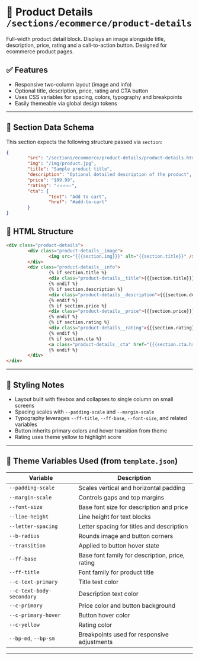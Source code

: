 # 📂 Product Details `/sections/ecommerce/product-details`

Full-width product detail block. Displays an image alongside title, description, price, rating and a call-to-action button. Designed for ecommerce product pages.

## ✅ Features

-   Responsive two-column layout (image and info)
-   Optional title, description, price, rating and CTA button
-   Uses CSS variables for spacing, colors, typography and breakpoints
-   Easily themeable via global design tokens

---

## 🧾 Section Data Schema

This section expects the following structure passed via `section`:

```json
{
        "src": "/sections/ecommerce/product-details/product-details.html",
        "img": "/img/product.jpg",
        "title": "Sample product title",
        "description": "Optional detailed description of the product",
        "price": "$99.99",
        "rating": "⭐️⭐️⭐️⭐️☆",
        "cta": {
                "text": "Add to cart",
                "href": "#add-to-cart"
        }
}
```

## 🧱 HTML Structure

```html
<div class="product-details">
        <div class="product-details__image">
                <img src="{{{section.img}}}" alt="{{section.title}}" />
        </div>
        <div class="product-details__info">
                {% if section.title %}
                <div class="product-details__title">{{{section.title}}}</div>
                {% endif %}
                {% if section.description %}
                <div class="product-details__description">{{{section.description}}}</div>
                {% endif %}
                {% if section.price %}
                <div class="product-details__price">{{{section.price}}}</div>
                {% endif %}
                {% if section.rating %}
                <div class="product-details__rating">{{{section.rating}}}</div>
                {% endif %}
                {% if section.cta %}
                <a class="product-details__cta" href="{{{section.cta.href}}}">{{{section.cta.text}}}</a>
                {% endif %}
        </div>
</div>
```

---

## 🎨 Styling Notes

-   Layout built with flexbox and collapses to single column on small screens
-   Spacing scales with `--padding-scale` and `--margin-scale`
-   Typography leverages `--ff-title`, `--ff-base`, `--font-size`, and related variables
-   Button inherits primary colors and hover transition from theme
-   Rating uses theme yellow to highlight score

---

## 🧩 Theme Variables Used (from `template.json`)

| Variable                        | Description                                            |
| ------------------------------- | ------------------------------------------------------ |
| `--padding-scale`               | Scales vertical and horizontal padding                 |
| `--margin-scale`                | Controls gaps and top margins                          |
| `--font-size`                   | Base font size for description and price               |
| `--line-height`                 | Line height for text blocks                            |
| `--letter-spacing`              | Letter spacing for titles and description              |
| `--b-radius`                    | Rounds image and button corners                        |
| `--transition`                  | Applied to button hover state                          |
| `--ff-base`                     | Base font family for description, price, rating        |
| `--ff-title`                    | Font family for product title                          |
| `--c-text-primary`              | Title text color                                       |
| `--c-text-body-secondary`       | Description text color                                 |
| `--c-primary`                   | Price color and button background                      |
| `--c-primary-hover`             | Button hover color                                     |
| `--c-yellow`                    | Rating color                                           |
| `--bp-md`, `--bp-sm`            | Breakpoints used for responsive adjustments            |

---
